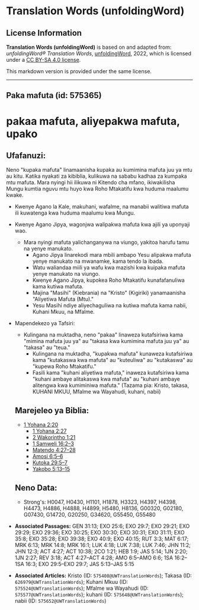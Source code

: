 # Translation Words (unfoldingWord)

## License Information

**Translation Words (unfoldingWord)** is based on and adapted from: _unfoldingWord® Translation Words_, [unfoldingWord](https://unfoldingword.org/utw), 2022, which is licensed under a [CC BY-SA 4.0 license](https://creativecommons.org/licenses/by-sa/4.0/legalcode.en).

This markdown version is provided under the same license.



--------------------------------

## Paka mafuta (id: 575365)

pakaa mafuta, aliyepakwa mafuta, upako
======================================

Ufafanuzi:
----------

Neno "kupaka mafuta" linamaanisha kupaka au kumimina mafuta juu ya mtu au kitu. Katika nyakati za kibiblia, kulikuwa na sababu kadhaa za kumpaka mtu mafuta. Mara nyingi hii ilikuwa ni Kitendo cha mfano, ikiwakilisha Mungu kumtia nguvu mtu huyo kwa Roho Mtakatifu kwa huduma maalumu kwake.

* Kwenye Agano la Kale, makuhani, wafalme, na manabii walitiwa mafuta ili kuwatenga kwa huduma maalumu kwa Mungu.
* Kwenye Agano Jipya, wagonjwa walipakwa mafuta kwa ajili ya uponyaji wao.

    + Mara nyingi mafuta yalichanganywa na viungo, yakitoa harufu tamu na yenye manukato.
        + Agano Jipya linarekodi mara mbili ambapo Yesu alipakwa mafuta yenye manukato na mwanamke, kama tendo la ibada.
        + Watu waliandaa miili ya wafu kwa mazishi kwa kuipaka mafuta yenye manukato na viungo.
        + Kwenye Agano Jipya, kupokea Roho Mtakatifu kunafafanuliwa kama kutiwa mafuta.
        + Majina "Masihi" (Kiebrania) na "Kristo" (Kigiriki) yanamaanisha "Aliyetiwa Mafuta (Mtu)."
        + Yesu Masihi ndiye aliyechaguliwa na kutiwa mafuta kama nabii, Kuhani Mkuu, na Mfalme.
* Mapendekezo ya Tafsiri:

    + Kulingana na muktadha, neno "pakaa" linaweza kutafsiriwa kama "mimina mafuta juu ya" au "takasa kwa kumimina mafuta juu ya" au "takasa" au "teua."
        + Kulingana na muktadha, "kupakwa mafuta" kunaweza kutafsiriwa kama "kutakaswa kwa mafuta" au "kuteuliwa" au "kutakaswa" au "kupewa Roho Mtakatifu."
        + Fasili kama "kuhani aliyetiwa mafuta," inaweza kutafsiriwa kama "kuhani ambaye alitakaswa kwa mafuta" au "kuhani ambaye alitengwa kwa kumiminiwa mafuta."
        (Tazama pia: Kristo, takasa, KUHANI MKUU, Mfalme wa Wayahudi, kuhani, nabii)

    Marejeleo ya Biblia:
    --------------------

    + [1 Yohana 2:20](https://ref.ly/1John2:20)
        + [1 Yohana 2:27](https://ref.ly/1John2:27)
        + [2 Wakorintho 1:21](https://ref.ly/2Cor1:21)
        + [1 Samweli 16:2–3](https://ref.ly/1Sam16:2-1Sam16:3)
        + [Matendo 4:27–28](https://ref.ly/Acts4:27-Acts4:28)
        + [Amosi 6:5–6](https://ref.ly/Amos6:5-Amos6:6)
        + [Kutoka 29:5–7](https://ref.ly/Exod29:5-Exod29:7)
        + [Yakobo 5:13–15](https://ref.ly/Jas5:13-Jas5:15)

    Neno Data:
    ----------

    + Strong's: H0047, H0430, H1101, H1878, H3323, H4397, H4398, H4473, H4886, H4888, H4899, H5480, H8136, G00320, G02180, G07430, G14720, G20250, G34620, G55450, G55480

* **Associated Passages:** GEN 31:13; EXO 25:6; EXO 29:7; EXO 29:21; EXO 29:29; EXO 29:36; EXO 30:25; EXO 30:30; EXO 30:31; EXO 31:11; EXO 35:8; EXO 35:28; EXO 39:38; EXO 40:9; EXO 40:15; RUT 3:3; MAT 6:17; MRK 6:13; MRK 14:8; MRK 16:1; LUK 4:18; LUK 7:38; LUK 7:46; JHN 11:2; JHN 12:3; ACT 4:27; ACT 10:38; 2CO 1:21; HEB 1:9; JAS 5:14; 1JN 2:20; 1JN 2:27; REV 3:18; ACT 4:27–ACT 4:28; AMO 6:5–AMO 6:6; 1SA 16:2–1SA 16:3; EXO 29:5–EXO 29:7; JAS 5:13–JAS 5:15
* **Associated Articles:** Kristo (ID: `575408@UWTranslationWords`); Takasa (ID: `626979@UWTranslationWords`); Kuhani Mkuu (ID: `575524@UWTranslationWords`); Mfalme wa Wayahudi (ID: `575577@UWTranslationWords`); kuhani (ID: `575648@UWTranslationWords`); nabii (ID: `575652@UWTranslationWords`)

